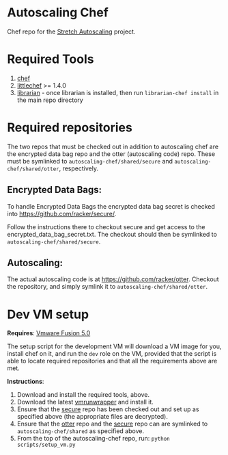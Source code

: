# Autoscaling Chef

Chef repo for the [Stretch Autoscaling][1] project.

# Required Tools
1. [chef](http://wiki.opscode.com/display/chef/Home)
2. [littlechef](https://github.com/tobami/littlechef) >= 1.4.0
3. [librarian](https://github.com/applicationsonline/librarian) - once
   librarian is installed, then run ``librarian-chef install`` in the main
   repo directory

# Required repositories

The two repos that must be checked out in addition to autoscaling chef are the
encrypted data bag repo and the otter (autoscaling code) repo.  These must be
symlinked to `autoscaling-chef/shared/secure` and
`autoscaling-chef/shared/otter`, respectively.

## Encrypted Data Bags:

To handle Encrypted Data Bags the encrypted data bag secret is checked into
https://github.com/racker/secure/.

Follow the instructions there to checkout secure and get access to the
encrypted_data_bag_secret.txt.  The checkout should then be symlinked to `autoscaling-chef/shared/secure`.

## Autoscaling:

The actual autoscaling code is at https://github.com/racker/otter.  Checkout
the repository, and simply symlink it to `autoscaling-chef/shared/otter`.

# Dev VM setup

**Requires**: [Vmware Fusion 5.0](http://www.vmware.com/)

The setup script for the development VM will download a VM image for you,
install chef on it, and run the `dev` role on the VM, provided that the script
is able to locate required repositories and that all the requirements above are
met.

**Instructions**:

1. Download and install the required tools, above.
1. Download the latest [vmrunwrapper](http://github.com/racker/vmrunwrapper)
    and install it.
1. Ensure that the [secure][3] repo has been checked out and set up as
    specified above (the appropriate files are decrypted).
1. Ensure that the [otter][2] repo and the [secure][3] repo can are symlinked
    to `autoscaling-chef/shared` as specified above.
1. From the top of the autoscaling-chef repo, run: `python scripts/setup_vm.py`


[1]: https://one.rackspace.com/display/Stretch/Home
[2]: https://github.com/racker/otter/
[3]: https://github.com/racker/secure/
